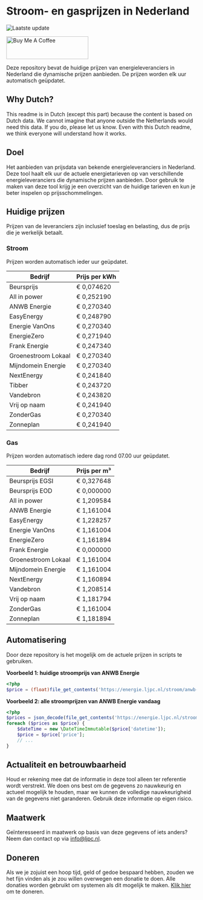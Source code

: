 # Stroom- en gasprijzen in Nederland

![Laatste update](https://img.shields.io/badge/laatste%20update-2024--06--06%2017%3A00%20CET-brightgreen)

<a href="https://www.buymeacoffee.com/Lars-" target="_blank"><img src="https://cdn.buymeacoffee.com/buttons/v2/default-orange.png" alt="Buy Me A Coffee" height="60" style="height: 60px !important;width: 217px !important;" ></a>

Deze repository bevat de huidige prijzen van energieleveranciers in Nederland die dynamische prijzen aanbieden. De prijzen worden elk uur automatisch geüpdatet.

## Why Dutch?

This readme is in Dutch (except this part) because the content is based on Dutch data. We cannot imagine that anyone outside the Netherlands would need this data. If you do, please let us know. Even with this Dutch readme, we think
everyone will understand how it works.

## Doel

Het aanbieden van prijsdata van bekende energieleveranciers in Nederland. Deze tool haalt elk uur de actuele energietarieven op van verschillende energieleveranciers die dynamische prijzen aanbieden. Door gebruik te maken van deze tool
krijg je een overzicht van de huidige tarieven en kun je beter inspelen op prijsschommelingen.

## Huidige prijzen

Prijzen van de leveranciers zijn inclusief toeslag en belasting, dus de prijs die je werkelijk betaalt.

### Stroom

Prijzen worden automatisch ieder uur geüpdatet.

 Bedrijf | Prijs per kWh 
---------|---------------
Beursprijs | € 0,074620
All in power | € 0,252190
ANWB Energie | € 0,270340
EasyEnergy | € 0,248790
Energie VanOns | € 0,270340
EnergieZero | € 0,271940
Frank Energie | € 0,247340
Groenestroom Lokaal | € 0,270340
Mijndomein Energie | € 0,270340
NextEnergy | € 0,241840
Tibber | € 0,243720
Vandebron | € 0,243820
Vrij op naam | € 0,241940
ZonderGas | € 0,270340
Zonneplan | € 0,241940


### Gas

Prijzen worden automatisch iedere dag rond 07.00 uur geüpdatet.

 Bedrijf | Prijs per m³ 
---------|--------------
Beursprijs EGSI | € 0,327648
Beursprijs EOD | € 0,000000
All in power | € 1,209584
ANWB Energie | € 1,161004
EasyEnergy | € 1,228257
Energie VanOns | € 1,161004
EnergieZero | € 1,161894
Frank Energie | € 0,000000
Groenestroom Lokaal | € 1,161004
Mijndomein Energie | € 1,161004
NextEnergy | € 1,160894
Vandebron | € 1,208514
Vrij op naam | € 1,181794
ZonderGas | € 1,161004
Zonneplan | € 1,181894


## Automatisering

Door deze repository is het mogelijk om de actuele prijzen in scripts te gebruiken.

**Voorbeeld 1: huidige stroomprijs van ANWB Energie**

```php
<?php
$price = (float)file_get_contents('https://energie.ljpc.nl/stroom/anwb-energie-nu.txt');

```

**Voorbeeld 2: alle stroomprijzen van ANWB Energie vandaag**

```php
<?php
$prices = json_decode(file_get_contents('https://energie.ljpc.nl/stroom/all-in-power-vandaag.json'),true);
foreach ($prices as $price) {
    $dateTime = new \DateTimeImmutable($price['datetime']);
    $price = $price['price'];
    // ...
}
```

## Actualiteit en betrouwbaarheid

Houd er rekening mee dat de informatie in deze tool alleen ter referentie wordt verstrekt. We doen ons best om de gegevens zo nauwkeurig en actueel mogelijk te houden, maar we kunnen de volledige nauwkeurigheid van de gegevens niet
garanderen. Gebruik deze informatie op eigen risico.

## Maatwerk

Geïnteresseerd in maatwerk op basis van deze gegevens of iets anders? Neem dan contact op
via [info@ljpc.nl](mailto:info@ljpc.nl?subject=Energie%20prijzen).

## Doneren

Als we je zojuist een hoop tijd, geld of gedoe bespaard hebben, zouden we het fijn vinden als je zou willen overwegen een
donatie te doen. Alle donaties worden gebruikt om systemen als dit mogelijk te
maken. [Klik hier](https://www.buymeacoffee.com/Lars-) om te doneren.
